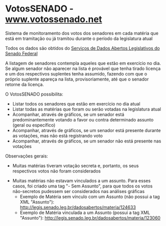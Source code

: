# VotosSENADO - www.votossenado.net

Sistema de monitoramento dos votos dos senadores em cada matéria que está em tramitação ou já tramitou durante o período da legislatura atual

Todos os dados são obtidos do [Serviços de Dados Abertos Legislativos do Senado Federal](http://legis.senado.leg.br/dadosabertos/docs/index.html)

A listagem de senadores contempla aqueles que estão em exercício no dia. Se algum senador não aparecer na lista é provável que tenha tirado licença e um dos respectivos suplentes tenha assumido, fazendo com que o próprio suplente apareça na lista, provisoriamente, até que o senador retorne da licença.

O VotosSENADO possibilita:
  * Listar todos os senadores que estão em exercício no dia atual
  * Listar todas as matérias que foram ou serão votadas na legislatura atual
  * Acompanhar, através de gráficos, se um senador está predominantemente votando a favor ou contra determinado assunto (geral ou específico)
  * Acompanhar, através de gráficos, se um senador está presente durante as votações, mas não está registrando voto
  * Acompanhar, através de gráficos, se um senador não está presente nas votações


Observações gerais:
- Muitas matérias tiveram votação secreta e, portanto, os seus respectivos votos não foram considerados
* Muitas matérias não estavam vinculados a um assunto. Para esses casos, foi criado uma tag "- Sem Assunto", para que todos os votos não-secretos pudessem ser considerados nas análises gráficas  
  * Exemplo de Matéria sem vínculo com um Assunto (não possui a tag XML "Assunto"):
    http://legis.senado.leg.br/dadosabertos/materia/124633
  * Exemplo de Matéria vinculada a um Assunto (possui a tag XML "Assunto"):
    http://legis.senado.leg.br/dadosabertos/materia/123060
